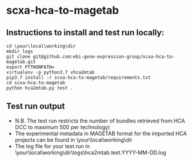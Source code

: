 # scxa-hca-to-magetab
## Instructions to install and test run locally:
```
cd \your\local\working\dir
mkdir logs
git clone git@github.com:ebi-gene-expression-group/scxa-hca-to-magetab.git
export PYTHONPATH=
virtualenv -p python3.7 vhca2mtab
pip3.7 install -r scxa-hca-to-magetab/requirements.txt
cd scxa-hca-to-magetab
python hca2mtab.py test .
```
## Test run output
- N.B. The test run restricts the number of bundles retrieved from HCA DCC to maximum 500 per technology)
- The experimental metadata in MAGETAB format for the imported HCA projects can be found in \your\local\working\dir
- The log file for your test run in \your\local\working\dir\logs\hca2mtab.test.YYYY-MM-DD.log